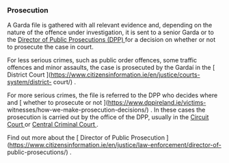 ###  Prosecution

A Garda file is gathered with all relevant evidence and, depending on the
nature of the offence under investigation, it is sent to a senior Garda or to
the [ Director of Public Prosecutions (DPP) ](https://www.dppireland.ie/) for
a decision on whether or not to prosecute the case in court.

For less serious crimes, such as public order offences, some traffic offences
and minor assaults, the case is prosecuted by the Gardaí in the [ District
Court ](https://www.citizensinformation.ie/en/justice/courts-system/district-
court/) .

For more serious crimes, the file is referred to the DPP who decides where and
[ whether to prosecute or not ](https://www.dppireland.ie/victims-
witnesses/how-we-make-prosecution-decisions/) . In these cases the prosecution
is carried out by the office of the DPP, usually in the [ Circuit Court
](https://www.citizensinformation.ie/en/justice/courts-system/circuit-court/)
or [ Central Criminal Court
](https://www.citizensinformation.ie/en/justice/courts-system/high-court/) .

Find out more about the [ Director of Public Prosecution
](https://www.citizensinformation.ie/en/justice/law-enforcement/director-of-
public-prosecutions/) .
